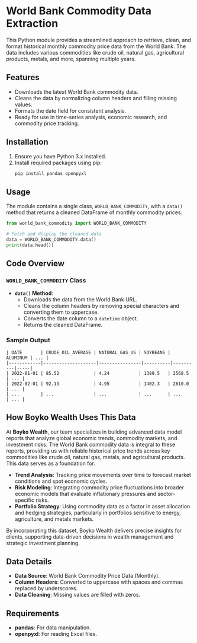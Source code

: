 # World Bank Commodity Data Extraction

This Python module provides a streamlined approach to retrieve, clean, and format historical monthly commodity price data from the World Bank. The data includes various commodities like crude oil, natural gas, agricultural products, metals, and more, spanning multiple years.

## Features

- Downloads the latest World Bank commodity data.
- Cleans the data by normalizing column headers and filling missing values.
- Formats the date field for consistent analysis.
- Ready for use in time-series analysis, economic research, and commodity price tracking.

## Installation

1. Ensure you have Python 3.x installed.
2. Install required packages using pip:
   ```bash
   pip install pandas openpyxl
   ```

## Usage

The module contains a single class, `WORLD_BANK_COMMODITY`, with a `data()` method that returns a cleaned DataFrame of monthly commodity prices.

```python
from world_bank_commodity import WORLD_BANK_COMMODITY

# Fetch and display the cleaned data
data = WORLD_BANK_COMMODITY.data()
print(data.head())
```

## Code Overview

### `WORLD_BANK_COMMODITY` Class

- **`data()` Method**: 
   - Downloads the data from the World Bank URL.
   - Cleans the column headers by removing special characters and converting them to uppercase.
   - Converts the date column to a `datetime` object.
   - Returns the cleaned DataFrame.

### Sample Output

```
| DATE       | CRUDE_OIL_AVERAGE | NATURAL_GAS_US | SOYBEANS | ALUMINUM | ... |
|------------|--------------------|----------------|----------|----------|-----|
| 2022-01-01 | 85.52             | 4.24           | 1389.5   | 2568.5   | ... |
| 2022-02-01 | 92.13             | 4.95           | 1402.3   | 2610.0   | ... |
| ...        | ...               | ...            | ...      | ...      | ... |
```

## How Boyko Wealth Uses This Data

At **Boyko Wealth**, our team specializes in building advanced data model reports that analyze global economic trends, commodity markets, and investment risks. The World Bank commodity data is integral to these reports, providing us with reliable historical price trends across key commodities like crude oil, natural gas, metals, and agricultural products. This data serves as a foundation for:

- **Trend Analysis**: Tracking price movements over time to forecast market conditions and spot economic cycles.
- **Risk Modeling**: Integrating commodity price fluctuations into broader economic models that evaluate inflationary pressures and sector-specific risks.
- **Portfolio Strategy**: Using commodity data as a factor in asset allocation and hedging strategies, particularly in portfolios sensitive to energy, agriculture, and metals markets.

By incorporating this dataset, Boyko Wealth delivers precise insights for clients, supporting data-driven decisions in wealth management and strategic investment planning.

## Data Details

- **Data Source**: World Bank Commodity Price Data (Monthly).
- **Column Headers**: Converted to uppercase with spaces and commas replaced by underscores.
- **Data Cleaning**: Missing values are filled with zeros.

## Requirements

- **pandas**: For data manipulation.
- **openpyxl**: For reading Excel files.
